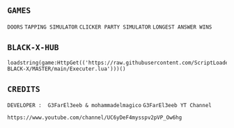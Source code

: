 ## ````GAMES````
``DOORS`` ``TAPPING SIMULATOR`` ``CLICKER PARTY SIMULATOR`` ``LONGEST ANSWER WINS``
## ``BLACK-X-HUB``
```link
loadstring(game:HttpGet(('https://raw.githubusercontent.com/ScriptLoader-BLACK-X/MASTER/main/Executer.lua')))()
```
## ``CREDITS``
``DEVELOPER :  G3FarEl3eeb & mohammadelmagico``
``G3FarEl3eeb YT Channel``
```link
https://www.youtube.com/channel/UC6yDeF4mysspv2pVP_Ow6hg
```
